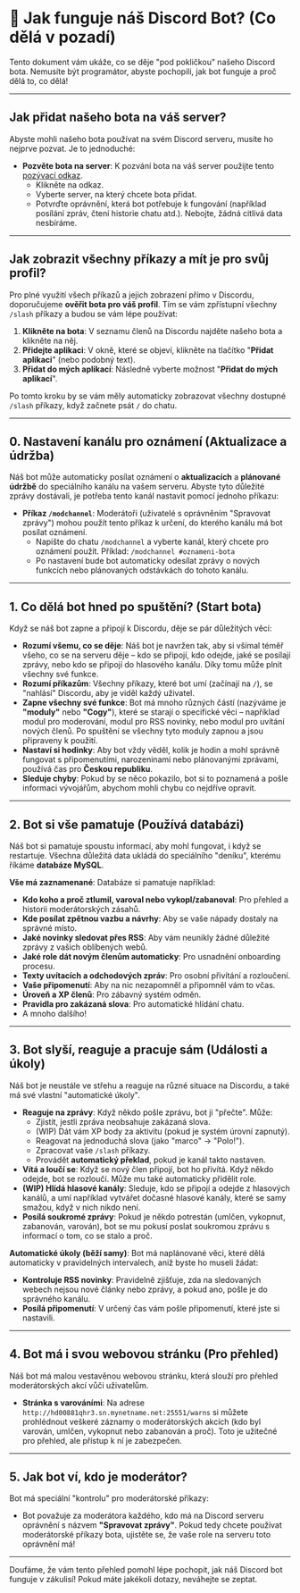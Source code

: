 # 🤖 Jak funguje náš Discord Bot? (Co dělá v pozadí)

Tento dokument vám ukáže, co se děje "pod pokličkou" našeho Discord bota. Nemusíte být programátor, abyste pochopili, jak bot funguje a proč dělá to, co dělá!

---

## Jak přidat našeho bota na váš server?

Abyste mohli našeho bota používat na svém Discord serveru, musíte ho nejprve pozvat. Je to jednoduché:

* **Pozvěte bota na server**: K pozvání bota na váš server použijte tento [pozývací odkaz](https://discord.com/api/oauth2/authorize?client_id=1028779810344447097&permissions=8&scope=bot%20applications.commands).
    * Klikněte na odkaz.
    * Vyberte server, na který chcete bota přidat.
    * Potvrďte oprávnění, která bot potřebuje k fungování (například posílání zpráv, čtení historie chatu atd.). Nebojte, žádná citlivá data nesbíráme.

---

## Jak zobrazit všechny příkazy a mít je pro svůj profil?

Pro plné využití všech příkazů a jejich zobrazení přímo v Discordu, doporučujeme **ověřit bota pro váš profil**. Tím se vám zpřístupní všechny `/slash` příkazy a budou se vám lépe používat:

1.  **Klikněte na bota**: V seznamu členů na Discordu najděte našeho bota a klikněte na něj.
2.  **Přidejte aplikaci**: V okně, které se objeví, klikněte na tlačítko "**Přidat aplikaci**" (nebo podobný text).
3.  **Přidat do mých aplikací**: Následně vyberte možnost "**Přidat do mých aplikací**".

Po tomto kroku by se vám měly automaticky zobrazovat všechny dostupné `/slash` příkazy, když začnete psát `/` do chatu.

---

## 0. Nastavení kanálu pro oznámení (Aktualizace a údržba)

Náš bot může automaticky posílat oznámení o **aktualizacích** a **plánované údržbě** do speciálního kanálu na vašem serveru. Abyste tyto důležité zprávy dostávali, je potřeba tento kanál nastavit pomocí jednoho příkazu:

* **Příkaz `/modchannel`**: Moderátoři (uživatelé s oprávněním "Spravovat zprávy") mohou použít tento příkaz k určení, do kterého kanálu má bot posílat oznámení.
    * Napište do chatu `/modchannel` a vyberte kanál, který chcete pro oznámení použít. Příklad: `/modchannel #oznameni-bota`
    * Po nastavení bude bot automaticky odesílat zprávy o nových funkcích nebo plánovaných odstávkách do tohoto kanálu.

---

## 1. Co dělá bot hned po spuštění? (Start bota)

Když se náš bot zapne a připojí k Discordu, děje se pár důležitých věcí:

* **Rozumí všemu, co se děje**: Náš bot je navržen tak, aby si všímal téměř všeho, co se na serveru děje – kdo se připojí, kdo odejde, jaké se posílají zprávy, nebo kdo se připojí do hlasového kanálu. Díky tomu může plnit všechny své funkce.
* **Rozumí příkazům**: Všechny příkazy, které bot umí (začínají na `/`), se "nahlásí" Discordu, aby je viděl každý uživatel.
* **Zapne všechny své funkce**: Bot má mnoho různých částí (nazýváme je **"moduly"** nebo **"Cogy"**), které se starají o specifické věci – například modul pro moderování, modul pro RSS novinky, nebo modul pro uvítání nových členů. Po spuštění se všechny tyto moduly zapnou a jsou připraveny k použití.
* **Nastaví si hodinky**: Aby bot vždy věděl, kolik je hodin a mohl správně fungovat s připomenutími, narozeninami nebo plánovanými zprávami, používá čas pro **Českou republiku**.
* **Sleduje chyby**: Pokud by se něco pokazilo, bot si to poznamená a pošle informaci vývojářům, abychom mohli chybu co nejdříve opravit.

---

## 2. Bot si vše pamatuje (Používá databázi)

Náš bot si pamatuje spoustu informací, aby mohl fungovat, i když se restartuje. Všechna důležitá data ukládá do speciálního "deníku", kterému říkáme **databáze MySQL**.

**Vše má zaznamenané**: Databáze si pamatuje například:

* **Kdo koho a proč ztlumil, varoval nebo vykopl/zabanoval**: Pro přehled a historii moderátorských zásahů.
* **Kde posílat zpětnou vazbu a návrhy**: Aby se vaše nápady dostaly na správné místo.
* **Jaké novinky sledovat přes RSS**: Aby vám neunikly žádné důležité zprávy z vašich oblíbených webů.
* **Jaké role dát novým členům automaticky**: Pro usnadnění onboarding procesu.
* **Texty uvítacích a odchodových zpráv**: Pro osobní přivítání a rozloučení.
* **Vaše připomenutí**: Aby na nic nezapomněl a připomněl vám to včas.
* **Úroveň a XP členů**: Pro zábavný systém odměn.
* **Pravidla pro zakázaná slova**: Pro automatické hlídání chatu.
* A mnoho dalšího!

---

## 3. Bot slyší, reaguje a pracuje sám (Události a úkoly)

Náš bot je neustále ve střehu a reaguje na různé situace na Discordu, a také má své vlastní "automatické úkoly".

* **Reaguje na zprávy**: Když někdo pošle zprávu, bot ji "přečte". Může:
    * Zjistit, jestli zpráva neobsahuje zakázaná slova.
    * (WIP) Dát vám XP body za aktivitu (pokud je systém úrovní zapnutý).
    * Reagovat na jednoduchá slova (jako "marco" -> "Polo!").
    * Zpracovat vaše `/slash` příkazy.
    * Provádět **automatický překlad**, pokud je kanál takto nastaven.
* **Vítá a loučí se**: Když se nový člen připojí, bot ho přivítá. Když někdo odejde, bot se rozloučí. Může mu také automaticky přidělit role.
* **(WIP) Hlídá hlasové kanály**: Sleduje, kdo se připojí a odejde z hlasových kanálů, a umí například vytvářet dočasné hlasové kanály, které se samy smažou, když v nich nikdo není.
* **Posílá soukromé zprávy**: Pokud je někdo potrestán (umlčen, vykopnut, zabanován, varován), bot se mu pokusí poslat soukromou zprávu s informací o tom, co se stalo a proč.

**Automatické úkoly (běží samy)**: Bot má naplánované věci, které dělá automaticky v pravidelných intervalech, aniž byste ho museli žádat:

* **Kontroluje RSS novinky**: Pravidelně zjišťuje, zda na sledovaných webech nejsou nové články nebo zprávy, a pokud ano, pošle je do správného kanálu.
* **Posílá připomenutí**: V určený čas vám pošle připomenutí, které jste si nastavili.

---

## 4. Bot má i svou webovou stránku (Pro přehled)

Náš bot má malou vestavěnou webovou stránku, která slouží pro přehled moderátorských akcí vůči uživatelům.

* **Stránka s varováními**: Na adrese `http://hd00881qhr3.sn.mynetname.net:25551/warns` si můžete prohlédnout veškeré záznamy o moderátorských akcích (kdo byl varován, umlčen, vykopnut nebo zabanován a proč). Toto je užitečné pro přehled, ale přístup k ní je zabezpečen.

---

## 5. Jak bot ví, kdo je moderátor?

Bot má speciální "kontrolu" pro moderátorské příkazy:

* Bot považuje za moderátora každého, kdo má na Discord serveru oprávnění s názvem **"Spravovat zprávy"**. Pokud tedy chcete používat moderátorské příkazy bota, ujistěte se, že vaše role na serveru toto oprávnění má!

---

Doufáme, že vám tento přehled pomohl lépe pochopit, jak náš Discord bot funguje v zákulisí! Pokud máte jakékoli dotazy, neváhejte se zeptat.
